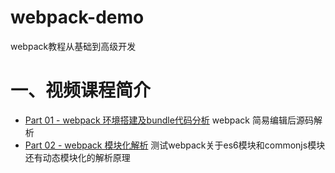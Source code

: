 # webpack-demo
webpack教程从基础到高级开发

# 一、视频课程简介
* [Part 01 - webpack 环境搭建及bundle代码分析](https://github.com/tinerguo/webpack-demo/tree/master/part01)
webpack 简易编辑后源码解析
* [Part 02 - webpack 模块化解析](https://github.com/tinerguo/webpack-demo/tree/master/part02)
测试webpack关于es6模块和commonjs模块还有动态模块化的解析原理
